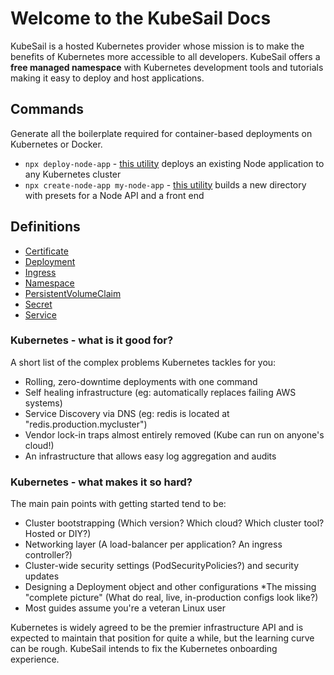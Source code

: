 # Welcome to the KubeSail Docs

KubeSail is a hosted Kubernetes provider whose mission is to make the benefits of Kubernetes more accessible to all developers. KubeSail offers a **free managed namespace** with Kubernetes development tools and tutorials making it easy to deploy and host applications.

## Commands

Generate all the boilerplate required for container-based deployments on Kubernetes or Docker.

- `npx deploy-node-app` - [this utility](https://github.com/kubesail/deploy-node-app) deploys an existing Node application to any Kubernetes cluster
- `npx create-node-app my-node-app` - [this utility](https://github.com/create-node/create-node-app) builds a new directory with presets for a Node API and a front end

## Definitions

- [Certificate](/definitions#certificate)
- [Deployment](/definitions#deployment)
- [Ingress](/definitions#ingress)
- [Namespace](/definitions#namespace)
- [PersistentVolumeClaim](/definitions#persistentvolumeclaim)
- [Secret](/definitions#secret)
- [Service](/definitions#service)

### Kubernetes - what is it good for?

A short list of the complex problems Kubernetes tackles for you:

* Rolling, zero-downtime deployments with one command
* Self healing infrastructure (eg: automatically replaces failing AWS systems)
* Service Discovery via DNS (eg: redis is located at "redis.production.mycluster")
* Vendor lock-in traps almost entirely removed (Kube can run on anyone's cloud!)
* An infrastructure that allows easy log aggregation and audits

### Kubernetes - what makes it so hard?

The main pain points with getting started tend to be:

* Cluster bootstrapping (Which version? Which cloud? Which cluster tool? Hosted or DIY?)
* Networking layer (A load-balancer per application? An ingress controller?)
* Cluster-wide security settings (PodSecurityPolicies?) and security updates
* Designing a Deployment object and other configurations
*The missing "complete picture" (What do real, live, in-production configs look like?)
* Most guides assume you're a veteran Linux user

Kubernetes is widely agreed to be the premier infrastructure API and is expected to maintain that position for quite a while, but the learning curve can be rough. KubeSail intends to fix the Kubernetes onboarding experience.
